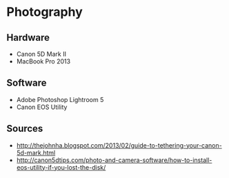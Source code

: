 # Photography

Hardware
---
- Canon 5D Mark II
- MacBook Pro 2013

Software
---
- Adobe Photoshop Lightroom 5
- Canon EOS Utility

Sources
---
- http://thejohnha.blogspot.com/2013/02/guide-to-tethering-your-canon-5d-mark.html
- http://canon5dtips.com/photo-and-camera-software/how-to-install-eos-utility-if-you-lost-the-disk/
